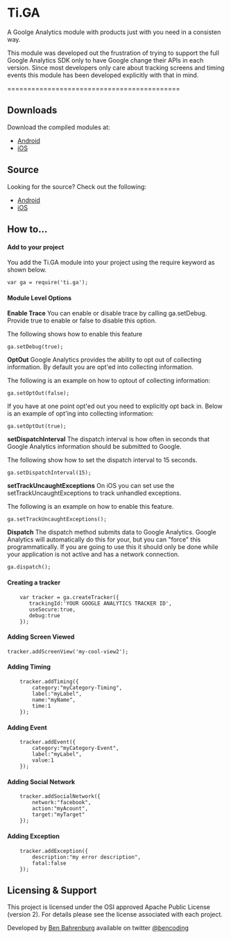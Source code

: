 <h1>Ti.GA</h1>

A Goolge Analytics module with products just with you need in a consisten way.

This module was developed out the frustration of trying to support the full Google Analytics SDK only to have Google change their APIs in each version.  Since most developers only care about tracking screens and timing events this module has been developed explicitly with that in mind.

===========================================
<h2>Downloads</h2>
Download the compiled modules at:

* [Android](https://github.com/benbahrenburg/Ti.GA/tree/master/Android/dist)
* [iOS](https://github.com/benbahrenburg/Ti.GA/tree/master/iphone/dist)

<h2>Source</h2>
Looking for the source? Check out the following:

* [Android](https://github.com/benbahrenburg/Ti.GA/tree/master/Android/src/ti/ga)
* [iOS](https://github.com/benbahrenburg/Ti.GA/tree/master/iphone)

<h2>How to...</h2>

<h4>Add to your project</h4>
You add the Ti.GA module into your project using the require keyword as shown below.

~~~
var ga = require('ti.ga');
~~~

<h4>Module Level Options</h4>

<b>Enable Trace</b>
You can enable or disable trace by calling ga.setDebug.  Provide true to enable or false to disable this option.

The following shows how to enable this feature
~~~
ga.setDebug(true);
~~~

<b>OptOut</b>
Google Analytics provides the ability to opt out of collecting information.  By default you are opt'ed into collecting information.

The following is an example on how to optout of collecting information:
~~~
ga.setOptOut(false);
~~~

If you have at one point opt'ed out you need to explicitly opt back in.  Below is an example of opt'ing into collecting information:
~~~
ga.setOptOut(true);
~~~

<b>setDispatchInterval</b>
The dispatch interval is how often in seconds that Google Analytics information should be submitted to Google.

The following show how to set the dispatch interval to 15 seconds.
~~~
ga.setDispatchInterval(15);
~~~

<b>setTrackUncaughtExceptions</b>
On iOS you can set use the setTrackUncaughtExceptions to track unhandled exceptions.

The following is an example on how to enable this feature.
~~~
ga.setTrackUncaughtExceptions();
~~~

<b>Dispatch</b>
The dispatch method submits data to Google Analytics. Google Analytics will automatically do this for your, but you can "force" this programmatically.  If you are going to use this it should only be done while your application is not active and has a network connection.  

~~~
ga.dispatch();
~~~

<h4>Creating a tracker</h4>

~~~
    var tracker = ga.createTracker({
       trackingId:'YOUR GOOGLE ANALYTICS TRACKER ID',
       useSecure:true,
       debug:true
    });
~~~

<h4>Adding Screen Viewed</h4>

~~~
tracker.addScreenView('my-cool-view2');
~~~

<h4>Adding Timing</h4>

~~~
    tracker.addTiming({
        category:"myCategory-Timing",
        label:"myLabel",
        name:"myName",
        time:1
    });
~~~

<h4>Adding Event</h4>

~~~
    tracker.addEvent({
        category:"myCategory-Event",
        label:"myLabel",
        value:1
    });  
~~~

<h4>Adding Social Network</h4>

~~~
    tracker.addSocialNetwork({
        network:"facebook",
        action:"myAcount",
        target:"myTarget"
    });  
~~~

<h4>Adding Exception</h4>

~~~
    tracker.addException({
        description:"my error description",
        fatal:false
    });  
~~~

<h2>Licensing & Support</h2>

This project is licensed under the OSI approved Apache Public License (version 2). For details please see the license associated with each project.

Developed by [Ben Bahrenburg](http://bahrenburgs.com) available on twitter [@bencoding](http://twitter.com/benCoding)
